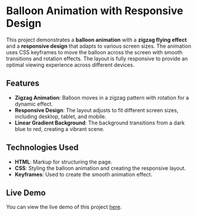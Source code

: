 # Balloon Animation with Responsive Design

This project demonstrates a **balloon animation** with a **zigzag flying effect** and a **responsive design** that adapts to various screen sizes. The animation uses CSS keyframes to move the balloon across the screen with smooth transitions and rotation effects. The layout is fully responsive to provide an optimal viewing experience across different devices.

## Features

- **Zigzag Animation**: Balloon moves in a zigzag pattern with rotation for a dynamic effect.
- **Responsive Design**: The layout adjusts to fit different screen sizes, including desktop, tablet, and mobile.
- **Linear Gradient Background**: The background transitions from a dark blue to red, creating a vibrant scene.

## Technologies Used

- **HTML**: Markup for structuring the page.
- **CSS**: Styling the balloon animation and creating the responsive layout.
- **Keyframes**: Used to create the smooth animation effect.

## Live Demo

You can view the live demo of this project [here](https://mohamed-h-esmail.github.io/Balloon/).
